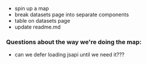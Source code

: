 * spin up a map
* break datasets page into separate components
* table on datasets page
* update readme.md


### Questions about the way we're doing the map:
* can we defer loading jsapi until we need it???
